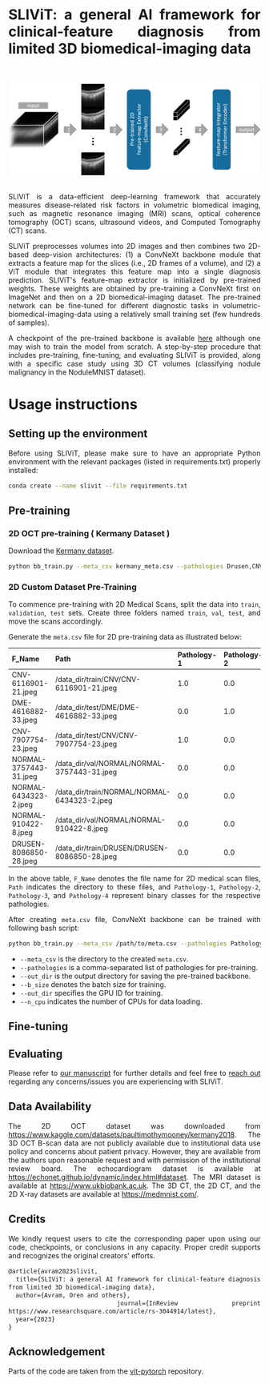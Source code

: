 <div align="justify">


# SLIViT: a general AI framework for clinical-feature diagnosis from limited 3D biomedical-imaging data

<br><br><img src="SLIViT.png" width="900px"/><br><br>

SLIViT is a data-efficient deep-learning framework that accurately measures disease-related risk factors in volumetric biomedical imaging, such as magnetic resonance imaging (MRI) scans, optical coherence tomography (OCT) scans, ultrasound videos, and Computed Tomography (CT) scans.

SLIViT preprocesses volumes into 2D images and then combines two 2D-based deep-vision architectures: (1) a ConvNeXt backbone module that extracts a feature map for the slices (i.e., 2D frames of a volume), and (2) a ViT module that integrates this feature map into a single diagnosis prediction. SLIViT's feature-map extractor is initialized by pre-trained weights. These weights are obtained by pre-training a ConvNeXt first on ImageNet and then on a 2D biomedical-imaging dataset. The pre-trained network can be fine-tuned for different diagnostic tasks in volumetric-biomedical-imaging-data using a relatively small training set (few hundreds of samples).

A checkpoint of the pre-trained backbone is available <a href="TODO">here</a> although one may wish to train the model from scratch. A step-by-step procedure that includes pre-training, fine-tuning, and evaluating SLIViT is provided, along with a specific case study using 3D CT volumes (classifying nodule malignancy in the NoduleMNIST dataset). 

# Usage instructions
## Setting up the environment
Before using SLIViT, please make sure to have an appropriate Python environment with the relevant packages (listed in requirements.txt) properly installed:
```bash
conda create --name slivit --file requirements.txt
```

## Pre-training

### 2D OCT pre-training ( Kermany Dataset )

Download the <a href="https://www.kaggle.com/datasets/paultimothymooney/kermany2018">Kermany dataset</a>.

```bash
python bb_train.py --meta_csv kermany_meta.csv --pathologies Drusen,CNV,DME,Normal --out_dir /output/dir/to/save_pretrained_model/ 
```



### 2D Custom Dataset Pre-Training
To commence pre-training with 2D Medical Scans, split the data into `train`, `validation`, `test` sets. Create three folders named `train`, `val`, `test`, and move the scans accordingly.

Generate the  ```meta.csv``` file for 2D pre-training data as illustrated below:

|F_Name | Path | Pathology-1  |  Pathology-2   |  Pathology-3  | Pathology-4  | 
|--- | --- | --- | --- |--- |--- |
| CNV-6116901-21.jpeg  | /data_dir/train/CNV/CNV-6116901-21.jpeg| 1.0 | 0.0   |  0.0  |   0.0| 
| DME-4616882-33.jpeg  |   /data_dir/test/DME/DME-4616882-33.jpeg| 0.0 | 1.0  |   0.0   |  0.0| 
| CNV-7907754-23.jpeg  |  /data_dir/test/CNV/CNV-7907754-23.jpeg | 1.0 | 0.0   |  0.0    | 0.0| 
| NORMAL-3757443-31.jpeg | /data_dir/val/NORMAL/NORMAL-3757443-31.jpeg | 0.0  |0.0  |   0.0   |  1.0
| NORMAL-6434323-2.jpeg |  /data_dir/train/NORMAL/NORMAL-6434323-2.jpeg  |0.0|  0.0   |  0.0 |    1.0|
| NORMAL-910422-8.jpeg | /data_dir/val/NORMAL/NORMAL-910422-8.jpeg | 0.0 | 0.0  |   0.0   |  1.0|
| DRUSEN-8086850-28.jpeg | /data_dir/train/DRUSEN/DRUSEN-8086850-28.jpeg | 0.0 | 0.0   |  1.0   |  0.0|

In the above table, `F_Name` denotes the file name for 2D medical scan files, `Path` indicates the directory to these files, and `Pathology-1`, `Pathology-2`, `Pathology-3`, and `Pathology-4` represent binary classes for the respective pathologies.

After creating ```meta.csv``` file, ConvNeXt backbone can be trained with following bash script:

```bash
python bb_train.py --meta_csv /path/to/meta.csv --pathologies Pathology-1,Pathology-2,Pathology-3,Pathology-4 --out_dir /output/dir/to/save_pretrained_model/ --b_size 16 --gpu_id 1 --n_cpu=32
```
- ```--meta_csv``` is the directory to the created ```meta.csv```.
- ```--pathologies``` is a comma-separated list of pathologies for pre-training.
- ```--out_dir```  is the output directory for saving the pre-trained backbone.
- ```--b_size``` denotes the batch size for training.
- ```--out_dir``` specifies the GPU ID for training.
- ```--n_cpu``` indicates the number of CPUs for data loading.

## Fine-tuning

## Evaluating

Please refer to <a href="https://www.researchsquare.com/article/rs-3044914/latest">our manuscript</a> for further details and feel free to <a href="mailto:orenavram@gmail.com,berkin1997@g.ucla.edu?subject=A%20SLIViT%20question"> reach out</a> regarding any concerns/issues you are experiencing with SLIViT.

## Data Availability
The 2D OCT dataset was downloaded from https://www.kaggle.com/datasets/paultimothymooney/kermany2018. The 3D OCT B-scan data are not publicly available due to institutional data use policy and concerns about patient privacy. However, they are available from the authors upon reasonable request and with permission of the institutional review board. The echocardiogram dataset is available at https://echonet.github.io/dynamic/index.html#dataset. The MRI dataset is available at https://www.ukbiobank.ac.uk. The 3D CT, the 2D CT, and the 2D X-ray datasets are available at https://medmnist.com/.

## Credits
We kindly request users to cite the corresponding paper upon using our code, checkpoints, or conclusions in any capacity. Proper credit supports and recognizes the original creators' efforts.

```
@article{avram2023slivit,
  title={SLIViT: a general AI framework for clinical-feature diagnosis from limited 3D biomedical-imaging data},
  author={Avram, Oren and others},
  journal={InReview preprint https://www.researchsquare.com/article/rs-3044914/latest},
  year={2023}
}
```

## Acknowledgement
Parts of the code are taken from the <a href="https://github.com/lucidrains/vit-pytorch/tree/main"> vit-pytorch</a> repository.
</div>
